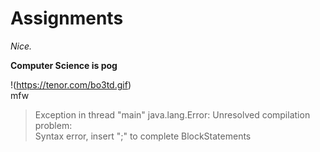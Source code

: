 # Assignments
  
*Nice.*
  
  
**Computer Science is pog**
  
  
  
!(https://tenor.com/bo3td.gif)  
mfw
> Exception in thread "main" java.lang.Error: Unresolved compilation problem:  
> Syntax error, insert ";" to complete BlockStatements
